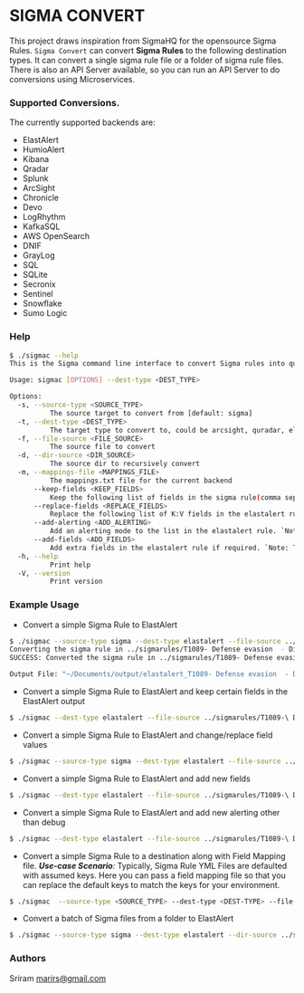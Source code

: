 # SIGMA CONVERT

This project draws inspiration from SigmaHQ for the opensource Sigma Rules. 
`Sigma Convert` can convert <b>Sigma Rules</b> to the following destination types. It can convert
a single sigma rule file or a folder of sigma rule files. There is also an API Server available,
so you can run an API Server to do conversions using Microservices.

### Supported Conversions.
The currently supported backends are:
   - ElastAlert
   - HumioAlert
   - Kibana
   - Qradar
   - Splunk
   - ArcSight
   - Chronicle
   - Devo
   - LogRhythm
   - KafkaSQL
   - AWS OpenSearch
   - DNIF
   - GrayLog
   - SQL
   - SQLite
   - Secronix
   - Sentinel
   - Snowflake
   - Sumo Logic

### Help
```bash
$ ./sigmac --help
This is the Sigma command line interface to convert Sigma rules into query languages.

Usage: sigmac [OPTIONS] --dest-type <DEST_TYPE>

Options:
  -s, --source-type <SOURCE_TYPE>
          The source target to convert from [default: sigma]
  -t, --dest-type <DEST_TYPE>
          The target type to convert to, could be arcsight, quradar, elastalert
  -f, --file-source <FILE_SOURCE>
          The source file to convert
  -d, --dir-source <DIR_SOURCE>
          The source dir to recursively convert
  -m, --mappings-file <MAPPINGS_FILE>
          The mappings.txt file for the current backend
      --keep-fields <KEEP_FIELDS>
          Keep the following list of fields in the sigma rule(comma separated). Eg "title, author, tags". `Note: This only applies to the ElastAlert dest_type`
      --replace-fields <REPLACE_FIELDS>
          Replace the following list of K:V fields in the elastalert rule (comma separated). Eg "index: tid1452-*". `Note: This only applies to the ElastAlert dest_type`
      --add-alerting <ADD_ALERTING>
          Add an alerting mode to the list in the elastalert rule. `Note: This only applies to the ElastAlert dest_type`
      --add-fields <ADD_FIELDS>
          Add extra fields in the elastalert rule if required. `Note: This only applies to the ElastAlert dest_type`
  -h, --help
          Print help
  -V, --version
          Print version

```

### Example Usage
- Convert a simple Sigma Rule to ElastAlert
```bash
$ ./sigmac --source-type sigma --dest-type elastalert --file-source ../sigmarules/T1089-\ Defense\ evasion\ \ -\ Disabling\ Security\ Tools.yml 
Converting the sigma rule in ../sigmarules/T1089- Defense evasion  - Disabling Security Tools.yml...
SUCCESS: Converted the sigma rule in ../sigmarules/T1089- Defense evasion  - Disabling Security Tools.yml to elastalert.

Output File: "~/Documents/output/elastalert_T1089- Defense evasion  - Disabling Security Tools.yml"
```

- Convert a simple Sigma Rule to ElastAlert and keep certain fields in the ElastAlert output
```bash
$ ./sigmac --dest-type elastalert --file-source ../sigmarules/T1089-\ Defense\ evasion\ \ -\ Disabling\ Security\ Tools.yml --keep-fields name,tags,impact
```

- Convert a simple Sigma Rule to ElastAlert and change/replace field values
```bash
$ ./sigmac --source-type sigma --dest-type elastalert --file-source ../sigmarules/T1089-\ Defense\ evasion\ \ -\ Disabling\ Security\ Tools.yml --replace-fields "index: newindex*"
```

- Convert a simple Sigma Rule to ElastAlert and add new fields
```bash
$ ./sigmac --dest-type elastalert --file-source ../sigmarules/T1089-\ Defense\ evasion\ \ -\ Disabling\ Security\ Tools.yml --add-fields "xyz=new_field1, abc=new_field2"
```

- Convert a simple Sigma Rule to ElastAlert and add new alerting other than debug
```bash
$ ./sigmac --dest-type elastalert --file-source ../sigmarules/T1089-\ Defense\ evasion\ \ -\ Disabling\ Security\ Tools.yml --add-alerting "Some.New.Alerting"
```

- Convert a simple Sigma Rule to a destination along with Field Mapping file.
<i><b>Use-case Scenario</b>:</i> Typically, Sigma Rule YML Files are defaulted with assumed keys.
Here you can pass a field mapping file so that you can replace the default keys to match the keys for your environment.
```bash
$ ./sigmac  --source-type <SOURCE_TYPE> --dest-type <DEST-TYPE> --file-source <FILE> --mappings_file <MAPPINGS-FILE>
```

- Convert a batch of Sigma files from a folder to ElastAlert
```bash
$ ./sigmac --source-type sigma --dest-type elastalert --dir-source ../sigmarules 
```


### Authors
Sriram <marirs@gmail.com>